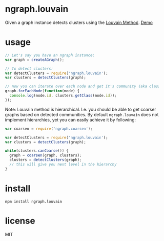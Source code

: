 # ngraph.louvain

Given a graph instance detects clusters using the [Louvain Method](https://en.wikipedia.org/wiki/Louvain_Modularity).
[Demo](https://anvaka.github.io/ngraph.louvain/demo/basic/)

# usage

``` js
// Let's say you have an ngraph instance:
var graph = createAGraph();

// To detect clusters:
var detectClusters = require('ngraph.louvain');
var clusters = detectClusters(graph);

// now you can iterate over each node and get it's community (aka class):
graph.forEachNode(function(node) {
  console.log(node.id, clusters.getClass(node.id));
});
```

Note: Louvain method is hierarchical. I.e. you should be able to get coarser
graphs based on detected communities. By default `ngraph.louvain`
does not implement hierarchies, yet you can easily achieve it by following:

``` js
var coarsen = require('ngraph.coarsen');

var detectClusters = require('ngraph.louvain');
var clusters = detectClusters(graph);

while(clusters.canCoarse()) {
  graph = coarsen(graph, clusters);
  clusters = detectClusters(graph);
  // this will give you next level in the hierarchy
}
```

# install

```
npm install ngraph.louvain
```

# license

MIT
